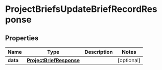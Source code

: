 

# ProjectBriefsUpdateBriefRecordResponse


## Properties

| Name | Type | Description | Notes |
|------------ | ------------- | ------------- | -------------|
|**data** | [**ProjectBriefResponse**](ProjectBriefResponse.md) |  |  [optional] |



